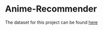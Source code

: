 # Anime-Recommender

The dataset for this project can be found  [here]([URL](https://www.kaggle.com/datasets/dbdmobile/myanimelist-dataset))
